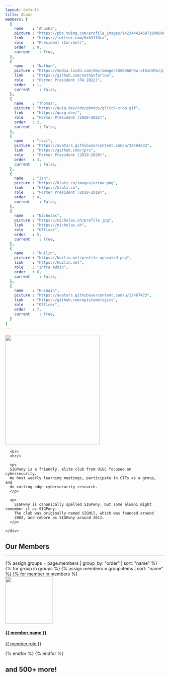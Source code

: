 ```yaml
---
layout: default
title: About
members: [
  {
    name    : "Anusha",
    picture : "https://pbs.twimg.com/profile_images/1423444246971908096/HzpAoez7_400x400.jpg",
    link    : "https://twitter.com/0xh3110ca",
    role    : "President (Current)",
    order   : 0,
    current    : True,
  },
  {
    name    : "Nathan",
    picture : "https://media.licdn.com/dms/image/C5603AQFRw-xI5sLWYw/profile-displayphoto-shrink_800_800/0/1662006829381?e=1677110400&v=beta&t=nmV0nz_cf0lW3Yc2c6l4AP4kBhQ0e4UCN3sKKaMfJQU",
    link    : "https://github.com/nathanfarlow",
    role    : "Former President (FA 2022)",
    order   : 1,
    current    : False,
  },
  {
    name    : "Thomas",
    picture : "https://quig.dev/cdn/photos/glitch-crop.gif",
    link    : "https://quig.dev/",
    role    : "Former President (2020-2022)",
    order   : 2,
    current    : False,
  },
  {
    name    : "ravi",
    picture : "https://avatars.githubusercontent.com/u/36464332",
    link    : "https://github.com/jprx",
    role    : "Former President (2019-2020)",
    order   : 3,
    current    : False,
  },
  {
    name    : "Ian",
    picture : "https://klatz.co/images/arrow.png",
    link    : "https://klatz.co",
    role    : "Former President (2018-2019)",
    order   : 4,
    current    : False,
  },
  {
    name    : "Nicholas",
    picture : "https://nicholas.sh/profile.jpg",
    link    : "https://nicholas.sh",
    role    : "Officer",
    order   : 5,
    current    : True,
  },
  {
    name    : "kuilin",
    picture : "https://kuilin.net/profile_upscaled.png",
    link    : "https://kuilin.net",
    role    : "Infra Admin",
    order   : 6,
    current    : False,
  },
  {
    name    : "Husnain",
    picture : "https://avatars.githubusercontent.com/u/12467423",
    link    : "https://github.com/epistemologist",
    role    : "Officer",
    order   : 7,
    current    : True,
  }
]
---
```


<div class="container mb-5">
  <div class="row">
    <div class="col panel mt-5">
      <div class="embedded-image">
        <img src="{{ site.baseurl }}/images/logo.png" class="rounded" height="350" width="300"/>
      </div>

      <br>
      <hr/>

	  <p>
	  SIGPwny is a friendly, elite club from UIUC focused on cybersecurity.
	  We host weekly learning meetings, participate in CTFs as a group, and
	  do cutting-edge cybersecurity research.
	  </p>

      <p>
        SIGPwny is canonically spelled SIGPwny, but some alumni might remember it as SIGPony.
        The club was originally named SIGMil, which was founded around
		2002, and reborn as SIGPwny around 2011.
      </p>

    </div>
  </div>

  <div class="col panel mt-5">
    <h2 class="my-5 header"> Our Members </h2>
    <hr/>
    <div class="row d-flex justify-content-center">
    {% assign groups = page.members | group_by: "order" | sort: "name" %}
    {% for group in groups %}
      {% assign members = group.items | sort: "name" %}
      {% for member in members %}
        <div class="card m-3">
          <a href="{{ member.link }}">
            <div class="member-image">
              <img src="{{ member.picture }}" class="rounded-circle my-3" height="150" width="150"/>
              <h4 class="mx-3">{{ member.name }}</h4>
              <p class="mx-3">{{ member.role }}</p>
            </div>
          </a>
        </div>
      {% endfor %}
    {% endfor %}
    </div>
    <h2 class="my-5 header"> and 500+ more! </h2>
  </div>
</div>


